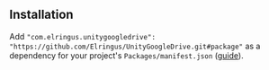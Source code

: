 ## Installation

Add `"com.elringus.unitygoogledrive": "https://github.com/Elringus/UnityGoogleDrive.git#package"` as a dependency for your project's `Packages/manifest.json` ([guide](https://docs.unity3d.com/Manual/upm-git.html)).
